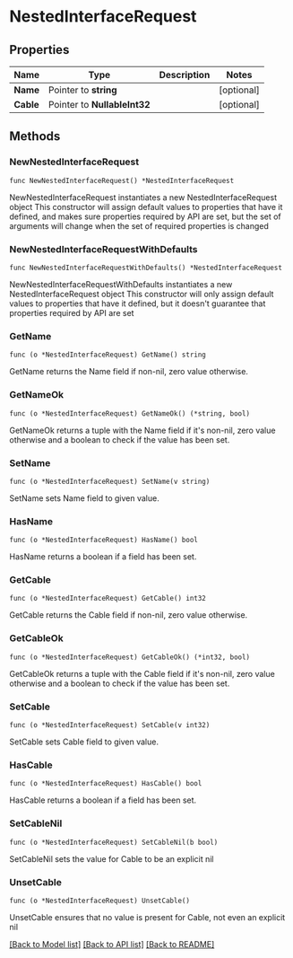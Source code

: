# NestedInterfaceRequest

## Properties

Name | Type | Description | Notes
------------ | ------------- | ------------- | -------------
**Name** | Pointer to **string** |  | [optional] 
**Cable** | Pointer to **NullableInt32** |  | [optional] 

## Methods

### NewNestedInterfaceRequest

`func NewNestedInterfaceRequest() *NestedInterfaceRequest`

NewNestedInterfaceRequest instantiates a new NestedInterfaceRequest object
This constructor will assign default values to properties that have it defined,
and makes sure properties required by API are set, but the set of arguments
will change when the set of required properties is changed

### NewNestedInterfaceRequestWithDefaults

`func NewNestedInterfaceRequestWithDefaults() *NestedInterfaceRequest`

NewNestedInterfaceRequestWithDefaults instantiates a new NestedInterfaceRequest object
This constructor will only assign default values to properties that have it defined,
but it doesn't guarantee that properties required by API are set

### GetName

`func (o *NestedInterfaceRequest) GetName() string`

GetName returns the Name field if non-nil, zero value otherwise.

### GetNameOk

`func (o *NestedInterfaceRequest) GetNameOk() (*string, bool)`

GetNameOk returns a tuple with the Name field if it's non-nil, zero value otherwise
and a boolean to check if the value has been set.

### SetName

`func (o *NestedInterfaceRequest) SetName(v string)`

SetName sets Name field to given value.

### HasName

`func (o *NestedInterfaceRequest) HasName() bool`

HasName returns a boolean if a field has been set.

### GetCable

`func (o *NestedInterfaceRequest) GetCable() int32`

GetCable returns the Cable field if non-nil, zero value otherwise.

### GetCableOk

`func (o *NestedInterfaceRequest) GetCableOk() (*int32, bool)`

GetCableOk returns a tuple with the Cable field if it's non-nil, zero value otherwise
and a boolean to check if the value has been set.

### SetCable

`func (o *NestedInterfaceRequest) SetCable(v int32)`

SetCable sets Cable field to given value.

### HasCable

`func (o *NestedInterfaceRequest) HasCable() bool`

HasCable returns a boolean if a field has been set.

### SetCableNil

`func (o *NestedInterfaceRequest) SetCableNil(b bool)`

 SetCableNil sets the value for Cable to be an explicit nil

### UnsetCable
`func (o *NestedInterfaceRequest) UnsetCable()`

UnsetCable ensures that no value is present for Cable, not even an explicit nil

[[Back to Model list]](../README.md#documentation-for-models) [[Back to API list]](../README.md#documentation-for-api-endpoints) [[Back to README]](../README.md)


